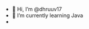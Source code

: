 - 👋 Hi, I’m @dhruuv17
- 🌱 I’m currently learning Java
-   
<!---
dhruuv17/dhruuv17 is a ✨ special ✨ repository because its `README.md` (this file) appears on your GitHub profile.
You can click the Preview link to take a look at your changes.
--->
